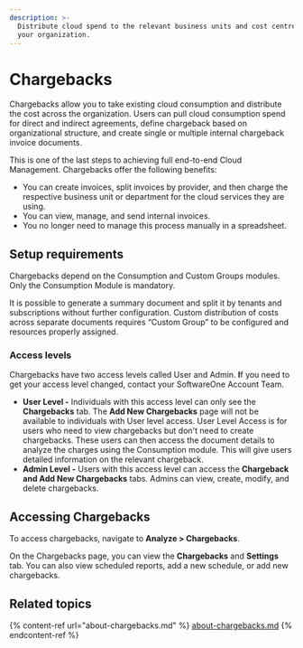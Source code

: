 ```yaml
---
description: >-
  Distribute cloud spend to the relevant business units and cost centres across
  your organization.
---
```


# Chargebacks

Chargebacks allow you to take existing cloud consumption and distribute the cost across the organization. Users can pull cloud consumption spend for direct and indirect agreements, define chargeback based on organizational structure, and create single or multiple internal chargeback invoice documents.

This is one of the last steps to achieving full end-to-end Cloud Management. Chargebacks offer the following benefits:

* You can create invoices, split invoices by provider, and then charge the respective business unit or department for the cloud services they are using.
* You can view, manage, and send internal invoices.
* You no longer need to manage this process manually in a spreadsheet.

## Setup requirements <a href="#setup-requirements" id="setup-requirements"></a>

Chargebacks depend on the Consumption and Custom Groups modules. Only the Consumption Module is mandatory.&#x20;

It is possible to generate a summary document and split it by tenants and subscriptions without further configuration. Custom distribution of costs across separate documents requires “Custom Group” to be configured and resources properly assigned.

### Access levels <a href="#access-levels" id="access-levels"></a>

Chargebacks have two access levels called User and Admin. **I**f you need to get your access level changed, contact your SoftwareOne Account Team.

* **User Level -** Individuals with this access level can only see the **Chargebacks** tab. The **Add New Chargebacks** page will not be available to individuals with User level access. User Level Access is for users who need to view chargebacks but don't need to create chargebacks. These users can then access the document details to analyze the charges using the Consumption module. This will give users detailed information on the relevant chargeback.
* **Admin Level -** Users with this access level can access the **Chargeback and Add New Chargebacks** tabs. Admins can view, create, modify, and delete chargebacks.

## Accessing Chargebacks <a href="#navigating-to-chargebacks" id="navigating-to-chargebacks"></a>

To access chargebacks, navigate to **Analyze > Chargebacks**.&#x20;

On the Chargebacks page, you can view the **Chargebacks** and **Settings** tab. You can also view scheduled reports, add a new schedule, or add new chargebacks.

## Related topics

{% content-ref url="about-chargebacks.md" %}
[about-chargebacks.md](about-chargebacks.md)
{% endcontent-ref %}

